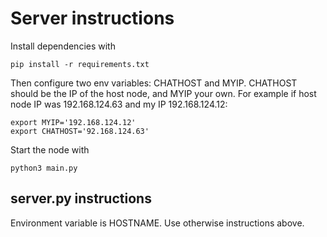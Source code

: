 # Server instructions

Install dependencies with

```
pip install -r requirements.txt
```

Then configure two env variables: CHATHOST and MYIP. CHATHOST should be the IP of the host node, and MYIP your own.
For example if host node IP was 192.168.124.63 and my IP 192.168.124.12:

```
export MYIP='192.168.124.12'
export CHATHOST='92.168.124.63'
```

Start the node with

```
python3 main.py
```


## server.py instructions

Environment variable is HOSTNAME. Use otherwise instructions above.